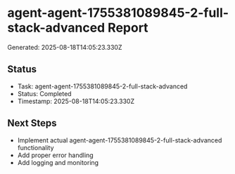 # agent-agent-1755381089845-2-full-stack-advanced Report

Generated: 2025-08-18T14:05:23.330Z

## Status
- Task: agent-agent-1755381089845-2-full-stack-advanced
- Status: Completed
- Timestamp: 2025-08-18T14:05:23.330Z

## Next Steps
- Implement actual agent-agent-1755381089845-2-full-stack-advanced functionality
- Add proper error handling
- Add logging and monitoring

